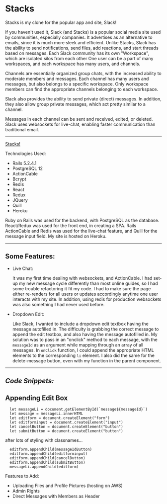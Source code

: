 # Stacks

Stacks is my clone for the popular app and site, Slack!

If you haven't used it, Slack (and Stacks) is a popular social media site used by communities, especially companies. 
It advertises as an alternative to emails, since it is much more sleek and efficient. 
Unlike Stacks, Slack has the ability to send notifications, send files, add reactions, and start threads based on messages.
Each Slack community has its own "Workspace", which are isolated silos from each other One user can be a part of many workspaces, and each workspace has many users, and channels.

Channels are essentially organized group chats, with the increased ability to moderate members and messages. Each channel has many users and messages, but also belongs to a specific workspace. Only workspace members can find the appropriate channels belonging to each workspace.

Slack also provides the ability to send private (direct) messages. In addition, they also allow group private messages, which act pretty similar to a channel. 

Messages in each channel can be sent and received, edited, or deleted. Slack uses websockets for live-chat, enabling faster communication than traditional email.

-------------------

[Stacks!](https://stacks-of-slacks.herokuapp.com/#/)


Technologies Used:
  + Rails 5.2.4.1
  + PostgreSQL 12
  + ActionCable
  + Bcrypt
  + Redis
  + React
  + Redux
  + JQuery
  + Quill
  + Heroku
  
  Ruby on Rails was used for the backend, with PostgreSQL as the database. 
  React/Redux was used for the front end, in creating a SPA.
  Rails ActionCable and Redis was used for the live-chat feature, and Quill for the message input field.
  My site is hosted on Heroku.
  
  
-------------------

## **Some Features:**

  + Live Chat: 
  
      It was my first time dealing with websockets, and ActionCable. I had set-up my new message cycle differently
      than most online guides, so I had some trouble refactoring it fit my code. I had to make sure the page either 
      re-renders for all users or updates accordingly anytime one user interacts with my site. In addition, using redis for 
      production websockets was also something I had never used before. 
  + Dropdown Edit:
  
      Like Slack, I wanted to include a dropdown edit textbox having the message autofilled in. The difficulty is 
      grabbing the correct message to append the edit textbox, and also having the message autofilled in. 
      My solution was to pass in an "onclick" method to each message, with the ``` messageId ``` as an argument while
      mapping through an array of all messages. In ``` onClick ``` function, I could append the appropriate HTML elements
      to the corresponding ``` li ``` element. I also did the same for the delete-message button, even with my function
      in the parent component.
      
      
-------------------

## ***Code Snippets:***

## Appending Edit Box

```
  let messageLi = document.getElementById(`message${messageId}`)
  let message = messageLi.innerHTML
  let editform = document.createElement("form")
  let editforminput = document.createElement("input")
  let cancelButton = document.createElement("button")
  let submitButton = document.createElement("button")
```

after lots of styling with classnames...

```
  editform.appendChild(messageIdButton)
  editform.appendChild(editforminput)
  editform.appendChild(cancelButton)
  editform.appendChild(submitButton)
  messageLi.appendChild(editform)
```

Features to Add:
  + Uploading Files and Profile Pictures (hosting on AWS)
  + Admin Rights
  + Direct Messages with Members as Header 



